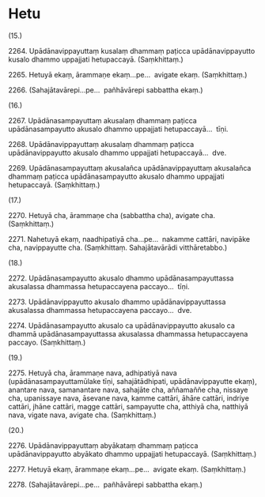 

# Hetu






(15.)

2264\. Upādānavippayuttaṃ kusalaṃ dhammaṃ paṭicca upādānavippayutto kusalo dhammo uppajjati hetupaccayā. (Saṃkhittaṃ.)

2265\. Hetuyā ekaṃ, ārammaṇe ekaṃ…pe…  avigate ekaṃ. (Saṃkhittaṃ.)

2266\. (Sahajātavārepi…pe…  pañhāvārepi sabbattha ekaṃ.)

(16.)

2267\. Upādānasampayuttaṃ akusalaṃ dhammaṃ paṭicca upādānasampayutto akusalo dhammo uppajjati hetupaccayā…  tīṇi.

2268\. Upādānavippayuttaṃ akusalaṃ dhammaṃ paṭicca upādānavippayutto akusalo dhammo uppajjati hetupaccayā…  dve.

2269\. Upādānasampayuttaṃ akusalañca upādānavippayuttaṃ akusalañca dhammaṃ paṭicca upādānasampayutto akusalo dhammo uppajjati hetupaccayā. (Saṃkhittaṃ.)

(17.)

2270\. Hetuyā cha, ārammaṇe cha (sabbattha cha), avigate cha. (Saṃkhittaṃ.)

2271\. Nahetuyā ekaṃ, naadhipatiyā cha…pe…  nakamme cattāri, navipāke cha, navippayutte cha. (Saṃkhittaṃ. Sahajātavārādi vitthāretabbo.)

(18.)

2272\. Upādānasampayutto akusalo dhammo upādānasampayuttassa akusalassa dhammassa hetupaccayena paccayo…  tīṇi.

2273\. Upādānavippayutto akusalo dhammo upādānavippayuttassa akusalassa dhammassa hetupaccayena paccayo…  dve.

2274\. Upādānasampayutto akusalo ca upādānavippayutto akusalo ca dhammā upādānasampayuttassa akusalassa dhammassa hetupaccayena paccayo. (Saṃkhittaṃ.)

(19.)

2275\. Hetuyā cha, ārammaṇe nava, adhipatiyā nava (upādānasampayuttamūlake tīṇi, sahajātādhipati, upādānavippayutte ekaṃ), anantare nava, samanantare nava, sahajāte cha, aññamaññe cha, nissaye cha, upanissaye nava, āsevane nava, kamme cattāri, āhāre cattāri, indriye cattāri, jhāne cattāri, magge cattāri, sampayutte cha, atthiyā cha, natthiyā nava, vigate nava, avigate cha. (Saṃkhittaṃ.)

(20.)

2276\. Upādānavippayuttaṃ abyākataṃ dhammaṃ paṭicca upādānavippayutto abyākato dhammo uppajjati hetupaccayā. (Saṃkhittaṃ.)

2277\. Hetuyā ekaṃ, ārammaṇe ekaṃ…pe…  avigate ekaṃ. (Saṃkhittaṃ.)

2278\. (Sahajātavārepi…pe…  pañhāvārepi sabbattha ekaṃ.)



